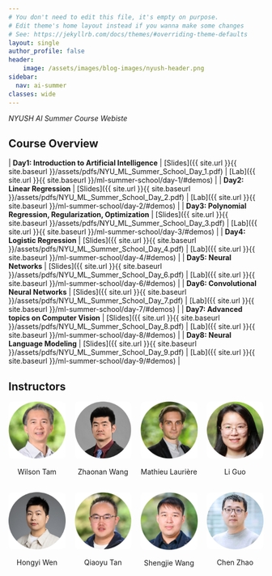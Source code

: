 ```yaml
---
# You don't need to edit this file, it's empty on purpose.
# Edit theme's home layout instead if you wanna make some changes
# See: https://jekyllrb.com/docs/themes/#overriding-theme-defaults
layout: single
author_profile: false
header:
    image: /assets/images/blog-images/nyush-header.png
sidebar:
  nav: ai-summer
classes: wide
---
```


*NYUSH AI Summer Course Webiste*

## Course Overview

| **Day1: Introduction to Artificial Intelligence** | [Slides]({{ site.url }}{{ site.baseurl }}/assets/pdfs/NYU_ML_Summer_School_Day_1.pdf) | [Lab]({{ site.url }}{{ site.baseurl }}/ml-summer-school/day-1/#demos) |
| **Day2: Linear Regression** | [Slides]({{ site.url }}{{ site.baseurl }}/assets/pdfs/NYU_ML_Summer_School_Day_2.pdf) | [Lab]({{ site.url }}{{ site.baseurl }}/ml-summer-school/day-2/#demos) |
| **Day3: Polynomial Regression, Regularization, Optimization** | [Slides]({{ site.url }}{{ site.baseurl }}/assets/pdfs/NYU_ML_Summer_School_Day_3.pdf) | [Lab]({{ site.url }}{{ site.baseurl }}/ml-summer-school/day-3/#demos) |
| **Day4: Logistic Regression** | [Slides]({{ site.url }}{{ site.baseurl }}/assets/pdfs/NYU_ML_Summer_School_Day_4.pdf) | [Lab]({{ site.url }}{{ site.baseurl }}/ml-summer-school/day-4/#demos) |
| **Day5: Neural Networks** | [Slides]({{ site.url }}{{ site.baseurl }}/assets/pdfs/NYU_ML_Summer_School_Day_6.pdf) | [Lab]({{ site.url }}{{ site.baseurl }}/ml-summer-school/day-6/#demos) |
| **Day6: Convolutional Neural Networks** | [Slides]({{ site.url }}{{ site.baseurl }}/assets/pdfs/NYU_ML_Summer_School_Day_7.pdf) | [Lab]({{ site.url }}{{ site.baseurl }}/ml-summer-school/day-7/#demos) |
| **Day7: Advanced topics on Computer Vision** | [Slides]({{ site.url }}{{ site.baseurl }}/assets/pdfs/NYU_ML_Summer_School_Day_8.pdf) | [Lab]({{ site.url }}{{ site.baseurl }}/ml-summer-school/day-8/#demos) |
| **Day8: Neural Language Modeling** | [Slides]({{ site.url }}{{ site.baseurl }}/assets/pdfs/NYU_ML_Summer_School_Day_9.pdf) | [Lab]({{ site.url }}{{ site.baseurl }}/ml-summer-school/day-9/#demos) |

## Instructors

<div style="display: grid; grid-template-columns: repeat(4, 1fr); gap: 18px; text-align: center;">

  <div>
    <img src="/assets/images/people/wilson.jpg" alt="Photo 1" style="width: 150px; border-radius: 8px;" />
    <p style="font-size: 14px; text-align: center;">
        <a href="https://cs.shanghai.nyu.edu/faculty/yik-cheung-tam-tanyizhang" target="_blank" style="text-decoration: none; ">
          Wilson Tam
        </a>
    </p>
  </div>

  <div>
    <img src="/assets/images/people/zhaonan.jpg" alt="Photo 2" style="width: 150px; border-radius: 8px;" />
    <p style="font-size: 14px; text-align: center;">
        <a href="https://cs.shanghai.nyu.edu/faculty/zhaonan-wang-wangzhaonan" target="_blank" style="text-decoration: none; ">
          Zhaonan Wang
        </a>
    </p>
  </div>

  <div>
    <img src="/assets/images/people/mathieu.jpg" alt="Photo 3" style="width: 150px; border-radius: 8px;" />
    <p style="font-size: 14px; text-align: center;">
        <a href="https://cs.shanghai.nyu.edu/faculty/mathieu-lauriere" target="_blank" style="text-decoration: none; ">
          Mathieu Laurière
        </a>
    </p>
  </div>

  <div>
    <img src="/assets/images/people/li.png" alt="Photo 4" style="width: 150px; border-radius: 8px;" />
    <p style="font-size: 14px; text-align: center;">
        <a href="https://cs.shanghai.nyu.edu/faculty/li-guo-guoli" target="_blank" style="text-decoration: none; ">
          Li Guo
        </a>
    </p>
  </div>

  <div>
    <img src="/assets/images/people/hongyi2.jpg" alt="Photo 5" style="width: 150px; border-radius: 8px;" />
    <p style="font-size: 14px; text-align: center;">
        <a href="https://cs.shanghai.nyu.edu/faculty/hongyi-wen-wenhongyi" target="_blank" style="text-decoration: none; ">
          Hongyi Wen
        </a>
    </p>
  </div>

  <div>
    <img src="/assets/images/people/qiaoyu.jpg" alt="Photo 6" style="width: 150px; border-radius: 8px;" />
    <p style="font-size: 14px; text-align: center;">
        <a href="https://cs.shanghai.nyu.edu/faculty/qiaoyu-tan-tanqiaoyu" target="_blank" style="text-decoration: none; ">
          Qiaoyu Tan
        </a>
    </p>
  </div>

  <div>
    <img src="/assets/images/people/shengjie.jpg" alt="Photo 7" style="width: 150px; border-radius: 8px;" />
    <p style="font-size: 14px; text-align: center;">
        <a href="https://cs.shanghai.nyu.edu/faculty/shengjie-wang-wangshengjie" target="_blank" style="text-decoration: none; ">
          Shengjie Wang
        </a>
    </p>
  </div>

  <div>
    <img src="/assets/images/people/chen.jpg" alt="Photo 8" style="width: 150px; border-radius: 8px;" />
    <p style="font-size: 14px; text-align: center;">
        <a href="https://cs.shanghai.nyu.edu/faculty/chen-zhao-zhaochen" target="_blank" style="text-decoration: none; ">
          Chen Zhao
        </a>
    </p>
  </div>

</div>


